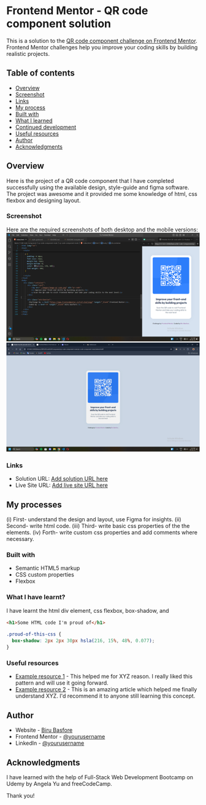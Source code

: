 # Frontend Mentor - QR code component solution

This is a solution to the [QR code component challenge on Frontend Mentor](https://www.frontendmentor.io/challenges/qr-code-component-iux_sIO_H). Frontend Mentor challenges help you improve your coding skills by building realistic projects. 

## Table of contents

- [Overview](#overview)
- [Screenshot](#screenshot)
- [Links](#links)
- [My process](#my-process)
- [Built with](#built-with)
- [What I learned](#what-i-learned)
- [Continued development](#continued-development)
- [Useful resources](#useful-resources)
- [Author](#author)
- [Acknowledgments](#acknowledgments)

## Overview

Here is the project of a QR code component that I have completed successfully using the available design, style-guide and figma software. The project was awesome and it provided me some knowledge of html, css flexbox and designing layout.

### Screenshot

Here are the required screenshots of both desktop and the mobile versions:
![Desktop Screenshot](./Screenshots/Desktop.png)
![Mobile Screenshot](./Screenshots/Mobile.png)

### Links

- Solution URL: [Add solution URL here](http://127.0.0.1:3000/Basics/QR%20Code%20Component/qr-code-component-main/qr-code-component-main/index.html#)
- Live Site URL: [Add live site URL here](https://your-live-site-url.com)

## My processes
(i) First- understand the design and layout, use Figma for insights.
(ii) Second- write html code.
(iii) Third- write basic css properties of the the elements.
(iv) Forth- write custom css properties and add comments where necessary.

### Built with

- Semantic HTML5 markup
- CSS custom properties
- Flexbox

### What I have learnt?

I have learnt the html div element, css flexbox, box-shadow, and  

```html
<h1>Some HTML code I'm proud of</h1>
```
```css
.proud-of-this-css {
  box-shadow: 2px 2px 30px hsla(216, 15%, 48%, 0.077);
}

```
### Useful resources

- [Example resource 1](https://www.example.com) - This helped me for XYZ reason. I really liked this pattern and will use it going forward.
- [Example resource 2](https://www.example.com) - This is an amazing article which helped me finally understand XYZ. I'd recommend it to anyone still learning this concept.

## Author

- Website - [Biru Basfore](https://www.your-site.com)
- Frontend Mentor - [@yourusername](https://www.frontendmentor.io/profile/yourusername)
- LinkedIn - [@yourusername](https://bit.ly/40mlA7A)

## Acknowledgments

I have learned with the help of Full-Stack Web Development Bootcamp on Udemy by Angela Yu and freeCodeCamp. 

Thank you!
